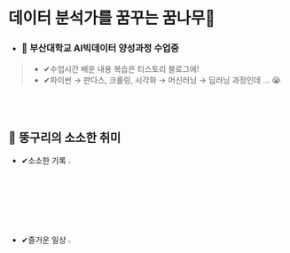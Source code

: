 
# **데이터 분석가를 꿈꾸는 꿈나무🌱**

- ### 📘 부산대학교 AI빅데이터 양성과정 수업중
>- ✔수업시간 배운 내용 복습은 티스토리 블로그에!
>- ✔파이썬 → 판다스, 크롤링, 시각화 → 머신러닝 → 딥러닝 과정인데 ... 😭
<br>
<br>

## 💎 뚱구리의 소소한 취미

- ✔소소한 기록 [<img width="3%" src="https://user-images.githubusercontent.com/113741801/190888324-2208f599-c903-4bac-a9cb-3c0826bc8dc4.png"/>](https://www.youtube.com/channel/UCZwO8ESX1ZS-rpY4nl97VDA)

- ✔즐거운 일상 [<img width="3%" src="https://user-images.githubusercontent.com/113741801/190888809-39cb6dcc-9f03-4332-8c98-4ca71ac5a514.png"/>](https://blog.naver.com/chicyunaa)
  
  
  <!--
**leo-contigo/leo-contigo** is a ✨ _special_ ✨ repository because its `README.md` (this file) appears on your GitHub profile.

Here are some ideas to get you started:

- 🔭 I’m currently working on ...
- 🌱 I’m currently learning ...
- 👯 I’m looking to collaborate on ...
- 🤔 I’m looking for help with ...
- 💬 Ask me about ...
- 📫 How to reach me: ...
- 😄 Pronouns: ...
- ⚡ Fun fact: ...
-->
